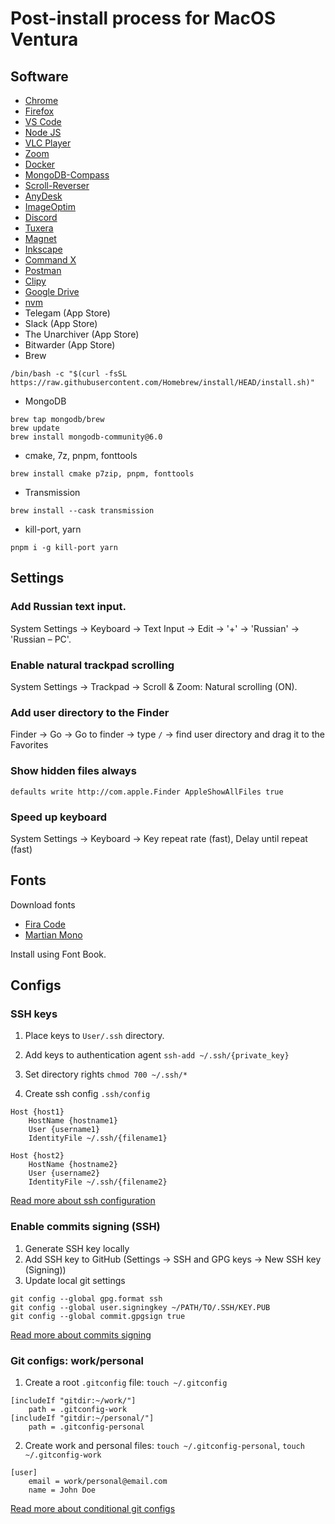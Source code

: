 # Post-install process for MacOS Ventura

## Software

- [Chrome](https://www.google.com/chrome/)
- [Firefox](https://www.mozilla.org/en-US/firefox/new/)
- [VS Code](https://code.visualstudio.com/)
- [Node JS](https://nodejs.org/en/download/)
- [VLC Player](https://www.videolan.org/vlc/index.ru.html)
- [Zoom](https://zoom.us/download#client_4meeting)
- [Docker](https://docs.docker.com/desktop/install/mac-install/)
- [MongoDB-Compass](https://www.mongodb.com/try/download/compass)
- [Scroll-Reverser](https://github.com/pilotmoon/Scroll-Reverser)
- [AnyDesk](https://anydesk.com/)
- [ImageOptim](https://imageoptim.com/mac)
- [Discord](https://discord.com/)
- [Tuxera](https://ntfsformac.tuxera.com/)
- [Magnet](https://magnet.crowdcafe.com/)
- [Inkscape](https://inkscape.org/)
- [Command X](https://sindresorhus.com/command-x)
- [Postman](https://www.postman.com/downloads/)
- [Clipy](https://clipy-app.com/)
- [Google Drive](https://www.google.com/drive/download/)
- [nvm](https://github.com/nvm-sh/nvm)
- Telegam (App Store)
- Slack (App Store)
- The Unarchiver (App Store)
- Bitwarder (App Store)
- Brew
```
/bin/bash -c "$(curl -fsSL https://raw.githubusercontent.com/Homebrew/install/HEAD/install.sh)"
```
- MongoDB
```
brew tap mongodb/brew
brew update
brew install mongodb-community@6.0
```
- cmake, 7z, pnpm, fonttools
```
brew install cmake p7zip, pnpm, fonttools
```
- Transmission
```
brew install --cask transmission
```
- kill-port, yarn
```
pnpm i -g kill-port yarn
```

## Settings

### Add Russian text input.

System Settings -> Keyboard -> Text Input -> Edit -> '+' -> 'Russian' -> 'Russian – PC'.

### Enable natural trackpad scrolling

System Settings -> Trackpad -> Scroll & Zoom: Natural scrolling (ON).

### Add user directory to the Finder

Finder -> Go -> Go to finder -> type `/` -> find user directory and drag it to the Favorites

### Show hidden files always

```
defaults write http://com.apple.Finder AppleShowAllFiles true
```

### Speed up keyboard

System Settings -> Keyboard -> Key repeat rate (fast), Delay until repeat (fast)

## Fonts

Download fonts

- [Fira Code](https://github.com/tonsky/FiraCode)
- [Martian Mono](https://github.com/evilmartians/mono)

Install using Font Book.

## Configs

### SSH keys

1. Place keys to `User/.ssh` directory.

2. Add keys to authentication agent `ssh-add ~/.ssh/{private_key}`

3. Set directory rights `chmod 700 ~/.ssh/*`

4. Create ssh config `.ssh/config`
```
Host {host1}
    HostName {hostname1}
    User {username1}
    IdentityFile ~/.ssh/{filename1}

Host {host2}
    HostName {hostname2}
    User {username2}
    IdentityFile ~/.ssh/{filename2}
```

[Read more about ssh configuration](https://www.digitalocean.com/community/tutorials/how-to-configure-custom-connection-options-for-your-ssh-client)

### Enable commits signing (SSH)

1. Generate SSH key locally
2. Add SSH key to GitHub (Settings -> SSH and GPG keys -> New SSH key (Signing))
3. Update local git settings
```
git config --global gpg.format ssh
git config --global user.signingkey ~/PATH/TO/.SSH/KEY.PUB
git config --global commit.gpgsign true
```

[Read more about commits signing](https://docs.github.com/en/authentication/managing-commit-signature-verification/about-commit-signature-verification)

### Git configs: work/personal

1. Create a root `.gitconfig` file: `touch ~/.gitconfig`
```
[includeIf "gitdir:~/work/"]
    path = .gitconfig-work
[includeIf "gitdir:~/personal/"]
    path = .gitconfig-personal
```

2. Create work and personal files: `touch ~/.gitconfig-personal`, `touch ~/.gitconfig-work`
```
[user]
    email = work/personal@email.com
    name = John Doe
```

[Read more about conditional git configs](https://git-scm.com/docs/git-config#_includes)
